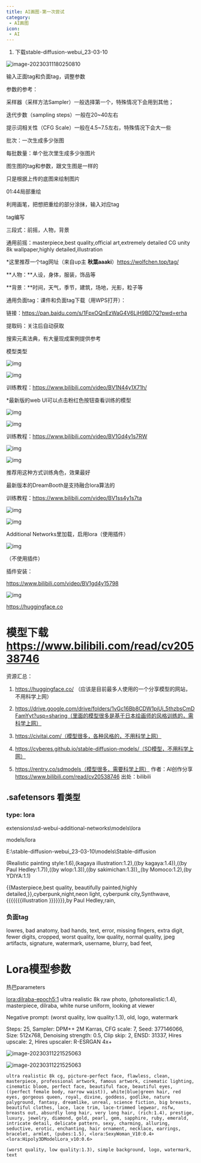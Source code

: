 ```yaml
---
title: AI画图-第一次尝试
category: 
 - AI画图
icon: 
 - AI
---
```


1. 下载stable-diffusion-webui_23-03-10

![image-20230311180250810](.\images\image-20230311180250810.png)





输入正面tag和负面tag，调整参数

参数的参考：

采样器（采样方法Sampler）一般选择第一个，特殊情况下会用到其他；

迭代步数（sampling steps）一般在20~40左右

提示词相关性（CFG Scale）一般在4.5~7.5左右，特殊情况下会大一些

批次：一次生成多少张图

每批数量：单个批次里生成多少张图片



图生图的tag和参数，跟文生图是一样的

只是根据上传的底图来绘制图片



01:44局部重绘

利用画笔，把想把重绘的部分涂抹，输入对应tag





tag编写

三段式：前摇，人物，背景

通用前摇：masterpiece,best quality,official art,extremely detailed CG unity 8k wallpaper,highly detailed,illustration

*这里推荐一个tag网址（来自up主 **秋葉aaaki**）https://wolfchen.top/tag/



**人物：**人设，身体，服装，饰品等

**背景：**时间，天气，季节，建筑，场地，光影，粒子等

通用负面tag：课件和负面tag下载（用WPS打开）：

链接：https://pan.baidu.com/s/1FpxOQnEzWaG4V6LjH9BD7Q?pwd=erha 

提取码：关注后自动获取

搜索元素法典，有大量现成案例提供参考



模型类型

![img](.\images\ed7e8e271c6bef8056f354e56088c525eac48e44.jpg@690w_!web-note.webp)



![img](.\images\0b40ade1b920522fe19d2bdea95b404f990d7814.jpg@690w_!web-note.webp)

训练教程：https://www.bilibili.com/video/BV1N44y1X71h/

*最新版的web UI可以点击粉红色按钮查看训练的模型

![img](.\images\bf2143aa8eb272c440d7db4d7d988444d1205aa7.jpg@690w_!web-note.webp)



![img](.\images\050aa3a5e80555c5340448ce65baf7a37daebf91.jpg@690w_!web-note.webp)

训练教程：https://www.bilibili.com/video/BV1Gd4y1s7RW

![img](.\images\dd44d5fe42e18c921356717c3c395eeeb3252783.jpg@690w_!web-note.webp)



![img](.\images\2441f86061c9957f15891e61f2caab292233e27a.jpg@690w_!web-note.webp)

推荐用这种方式训练角色，效果最好

最新版本的DreamBooth是支持融合lora算法的

训练教程：https://www.bilibili.com/video/BV1ss4y1s7ta

![img](.\images\ad552c41a733546e15fcdee0fb8323211986e0d2.jpg@690w_!web-note.webp)



![img](.\images\2f16f0ebe54802a66742f365b24fabec582c720b.jpg@690w_!web-note.webp)

Additional Networks里加载，启用lora（使用插件）

![img](.\images\48e91af0ed17cf10371f137093a442bfdee8ff27.jpg@690w_!web-note.webp)

（不使用插件）



插件安装：

https://www.bilibili.com/video/BV1gd4y15798

![img](.\images\6a99b69e166afa5552809fd96fb46f509e786f33.jpg@690w_!web-note.webp)





https://huggingface.co

# 模型下载 https://www.bilibili.com/read/cv20538746

资源汇总：

1. https://huggingface.co/  （应该是目前最多人使用的一个分享模型的网站，不用科学上网）

2. https://drive.google.com/drive/folders/1vGc16Bb8CDW1piUj_5thzbsCmDFamYyt?usp=sharing（里面的模型很多是基于日本绘画师的风格训练的，需科学上网）

3. https://civitai.com/（模型很多，各种风格的，不用科学上网）

4. https://cyberes.github.io/stable-diffusion-models/（SD模型，不用科学上网）

5. https://rentry.co/sdmodels（模型很多，需要科学上网） 作者：AI创作分享 https://www.bilibili.com/read/cv20538746 出处：bilibili



## .safetensors 看类型

### type: lora

extensions\sd-webui-additional-networks\models\lora 

models/lora



E:\stable-diffusion-webui_23-03-10\models\Stable-diffusion





(Realistic painting style:1.6),(kagaya illustration:1.2),((by kagaya:1.4)),((by Paul Hedley:1.7)),((by wlop:1.3)),((by sakimichan:1.3)),,(by Momoco:1.2),(by YDIYA:1.1) 



{{Masterpiece,best quality, beautifully painted,highly detailed,}},cyberpunk,night,neon light, cyberpunk city,Synthwave,{{{{{{{illustration }}}}}}},by Paul Hedley,rain,



### 负面tag

lowres, bad anatomy, bad hands, text, error, missing fingers, extra digit, fewer digits, cropped, worst quality, low quality, normal quality, jpeg artifacts, signature, watermark, username, blurry, bad feet,



# Lora模型参数

热巴parameters

<lora:dilraba-epoch5:1> ultra realistic 8k raw photo, (photorealistic:1.4), masterpiece, dilraba, white nurse uniform, looking at viewer

Negative prompt: (worst quality, low quality:1.3), old, logo, watermark

Steps: 25, Sampler: DPM++ 2M Karras, CFG scale: 7, Seed: 377146066, Size: 512x768, Denoising strength: 0.5, Clip skip: 2, ENSD: 31337, Hires upscale: 2, Hires upscaler: R-ESRGAN 4x+

![image-20230311221525063](.\images\image-20230311221525063.png)

![image-20230311221525063](.\images\image-20230311221525063.png)

```
ultra realistic 8k cg, picture-perfect face, flawless, clean, masterpiece, professional artwork, famous artwork, cinematic lighting, cinematic bloom, perfect face, beautiful face, beautiful eyes, ((perfect female body, narrow waist)), white|blue|green hair, red eyes, gorgeous queen, royal, divine, goddess, godlike, nature palyground, fantasy, dreamlike, unreal, science fiction, big breasts, beautiful clothes, lace, lace trim, lace-trimmed legwear, nsfw, breasts out, absurdly long hair, very long hair, (rich:1.4), prestige, luxury, jewelry, diamond, gold, pearl, gem, sapphire, ruby, emerald, intricate detail, delicate pattern, sexy, charming, alluring, seductive, erotic, enchanting, hair ornament, necklace, earrings, bracelet, armlet, (pubes:1.5), <lora:SexyWoman_V10:0.4> <lora:Hipoly3DModelLora_v10:0.6>
```



```
(worst quality, low quality:1.3), simple background, logo, watermark, text
```

